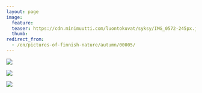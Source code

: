 ```yaml
---
layout: page
image:
  feature:
  teaser: https://cdn.minimuutti.com/luontokuvat/syksy/IMG_0572-245px.jpg
  thumb:
redirect_from:
  - /en/pictures-of-finnish-nature/autumn/00005/
---
```


![](https://cdn.minimuutti.com/luontokuvat/syksy/IMG_0572-800px.jpg)

![](https://cdn.minimuutti.com/luontokuvat/syksy/IMG_0595-800px.jpg)

![](https://cdn.minimuutti.com/luontokuvat/syksy/IMG_0600-800px.jpg)
